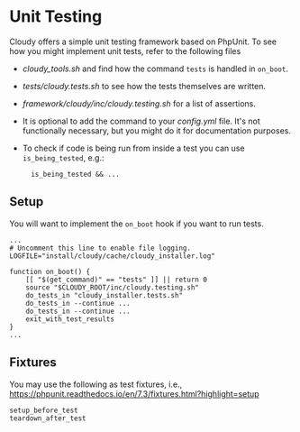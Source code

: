 # Unit Testing

Cloudy offers a simple unit testing framework based on PhpUnit.  To see how you might implement unit tests, refer to the following files

* _cloudy_tools.sh_ and find how the command `tests` is handled in `on_boot`.
* _tests/cloudy.tests.sh_ to see how the tests themselves are written.
* _framework/cloudy/inc/cloudy.testing.sh_ for a list of assertions.
* It is optional to add the command to your _config.yml_ file.  It's not functionally necessary, but you might do it for documentation purposes.
* To check if code is being run from inside a test you can use `is_being_tested`, e.g.:
    
        is_being_tested && ...

## Setup

You will want to implement the `on_boot` hook if you want to run tests.

    ...
    # Uncomment this line to enable file logging.
    LOGFILE="install/cloudy/cache/cloudy_installer.log"
    
    function on_boot() {
        [[ "$(get_command)" == "tests" ]] || return 0
        source "$CLOUDY_ROOT/inc/cloudy.testing.sh"
        do_tests_in "cloudy_installer.tests.sh"
        do_tests_in --continue ...
        do_tests_in --continue ...
        exit_with_test_results
    }
    ...

## Fixtures

You may use the following as test fixtures, i.e., <https://phpunit.readthedocs.io/en/7.3/fixtures.html?highlight=setup>

    setup_before_test
    teardown_after_test
